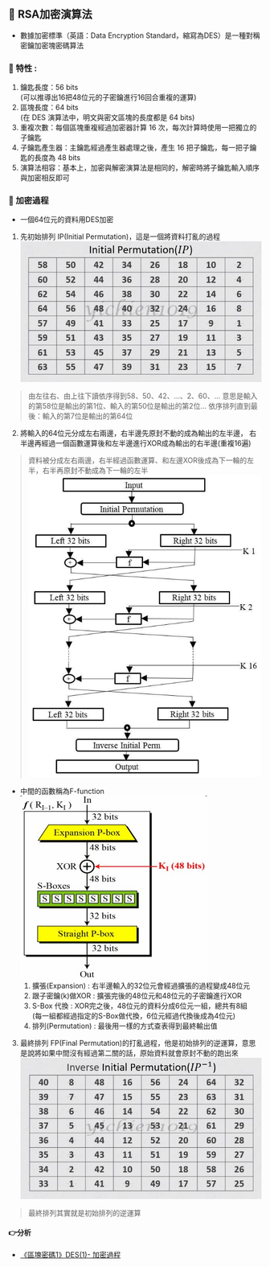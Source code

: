 ## 📖 RSA加密演算法
* 數據加密標準（英語：Data Encryption Standard，縮寫為DES）是一種對稱密鑰加密塊密碼算法
### 🔖 特性 : 
1. 鑰匙長度：56 bits<br>
<tab>(可以推導出16把48位元的子密鑰進行16回合重複的運算)
2. 區塊長度：64 bits<br>
<tab>(在 DES 演算法中，明文與密文區塊的長度都是 64 bits)
3. 重複次數：每個區塊重複經過加密器計算 16 次，每次計算時使用一把獨立的子鑰匙
4. 子鑰匙產生器：主鑰匙經過產生器處理之後，產生 16 把子鑰匙，每一把子鑰匙的長度為 48 bits
5. 演算法相容：基本上，加密與解密演算法是相同的，解密時將子鑰匙輸入順序與加密相反即可

### 🔖 加密過程
* 一個64位元的資料用DES加密
1. 先初始排列 IP(Initial Permutation)，這是一個將資料打亂的過程
![](pic/IP.JPG)
> 由左往右、由上往下讀依序得到58、50、42、...、2、60、...
意思是輸入的第58位是輸出的第1位、輸入的第50位是輸出的第2位...
依序排列直到最後：輸入的第7位是輸出的第64位
2. 將輸入的64位元分成左右兩邊，右半邊先原封不動的成為輸出的左半邊，
右半邊再經過一個函數運算後和左半邊進行XOR成為輸出的右半邊(重複16遍)
> 資料被分成左右兩邊，右半經過函數運算、和左邊XOR後成為下一輪的左半，右半再原封不動成為下一輪的左半
![](pic/leftright.jpg)
* 中間的函數稱為F-function<br>
![](pic/f-function.JPG)
    1. 擴張(Expansion) : 右半邊輸入的32位元會經過擴張的過程變成48位元
    2. 跟子密鑰(k)做XOR : 擴張完後的48位元和48位元的子密鑰進行XOR
    3. S-Box 代換 : XOR完之後，48位元的資料分成6位元一組，總共有8組<br>
        (每一組都經過指定的S-Box做代換，6位元經過代換後成為4位元)
    4. 排列(Permutation) : 最後用一樣的方式查表得到最終輸出值

3. 最終排列 FP(Final Permutation)的打亂過程，他是初始排列的逆運算，意思是說將如果中間沒有經過第二關的話，原始資料就會原封不動的跑出來
![](pic/IP-1.JPG)
> 最終排列其實就是初始排列的逆運算

#### 👉分析
* [《區塊密碼1》DES(1)- 加密過程](https://ithelp.ithome.com.tw/articles/10266443?sc=iThelpR)

